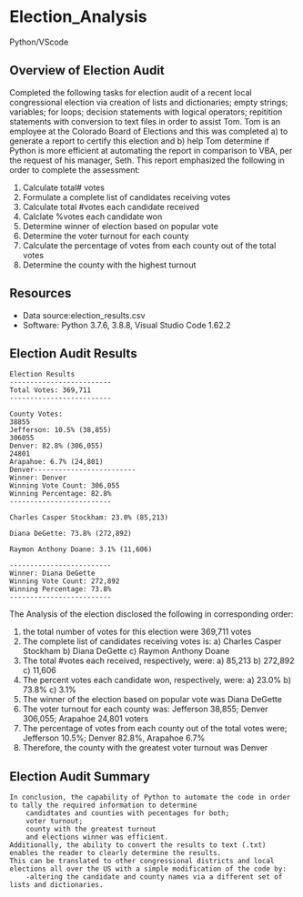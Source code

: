 # Election_Analysis
Python/VScode

## Overview of Election Audit
Completed the following tasks for election audit of a recent local congressional election via creation of lists and dictionaries; empty strings; variables; for loops; decision statements with logical operators; repitition statements with conversion to text files in order to assist Tom. Tom is an employee at the Colorado Board of Elections and this was completed a) to generate a report to certify this election and b) help Tom determine if Python is more efficient at automating the report in comparison to VBA, per the request of his manager, Seth. This report emphasized the following in order to complete the assessment:

1. Calculate total# votes
2. Formulate a complete list of candidates receiving votes
3. Calculate total #votes each candidate received
4. Calclate %votes each candidate won
5. Determine winner of election based on popular vote
6. Determine the voter turnout for each county
7. Calculate the percentage of votes from each county out of the total votes
8. Determine the county with the highest turnout

## Resources
- Data source:election_results.csv
- Software: Python 3.7.6, 3.8.8, Visual Studio Code 1.62.2

## Election Audit Results

    Election Results
    -------------------------
    Total Votes: 369,711
    -------------------------

    County Votes:
    38855
    Jefferson: 10.5% (38,855)
    306055
    Denver: 82.8% (306,055)
    24801
    Arapahoe: 6.7% (24,801)
    Denver-------------------------
    Winner: Denver
    Winning Vote Count: 306,055
    Winning Percentage: 82.8%
    -------------------------

    Charles Casper Stockham: 23.0% (85,213)

    Diana DeGette: 73.8% (272,892)

    Raymon Anthony Doane: 3.1% (11,606)

    -------------------------
    Winner: Diana DeGette
    Winning Vote Count: 272,892
    Winning Percentage: 73.8%
    -------------------------
The Analysis of the election disclosed the following in corresponding order:
  1. the total number of votes for this election were 369,711 votes
  2. The complete list  of candidates receiving votes is:
      a) Charles Casper Stockham
      b) Diana DeGette
      c) Raymon Anthony Doane
  3. The total #votes each received, respectively, were:
      a) 85,213
      b) 272,892
      c) 11,606
  4. The percent votes each candidate won, respectively, were:
      a) 23.0%
      b) 73.8%
      c) 3.1%
  5. The winner of the election based on popular vote was Diana DeGette
  6. The voter turnout for each county was: Jefferson 38,855; Denver 306,055; Arapahoe 24,801 voters
  7. The percentage of votes from each county out of the total votes were; Jefferson 10.5%; Denver 82.8%, Arapahoe 6.7%
  8. Therefore, the county with the greatest voter turnout was Denver
      
## Election Audit Summary

    In conclusion, the capability of Python to automate the code in order to tally the required information to determine
        candidtates and counties with pecentages for both; 
        voter turnout; 
        county with the greatest turnout 
        and elections winner was efficient. 
    Additionally, the ability to convert the results to text (.txt) enables the reader to clearly determine the results.
    This can be translated to other congressional districts and local elections all over the US with a simple modification of the code by:
        -altering the candidate and county names via a different set of lists and dictionaries.
